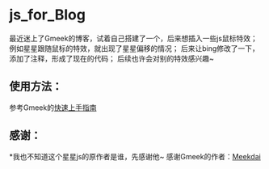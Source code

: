 # js_for_Blog

最近迷上了Gmeek的博客，试着自己搭建了一个，后来想插入一些js鼠标特效；
例如星星跟随鼠标的特效，就出现了星星偏移的情况；
后来让bing修改了一下，添加了注释，形成了现在的代码；
后续也许会对别的特效感兴趣~

## 使用方法：
参考Gmeek的[快速上手指南](https://blog.meekdai.com/post/Gmeek-kuai-su-shang-shou.html)

## 感谢：
*我也不知道这个星星js的原作者是谁，先感谢他~
感谢Gmeek的作者：[Meekdai](https://github.com/Meekdai/Gmeek)
